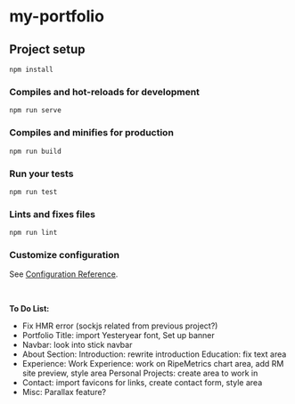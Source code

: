 # my-portfolio

## Project setup
```
npm install
```

### Compiles and hot-reloads for development
```
npm run serve
```

### Compiles and minifies for production
```
npm run build
```

### Run your tests
```
npm run test
```

### Lints and fixes files
```
npm run lint
```

### Customize configuration
See [Configuration Reference](https://cli.vuejs.org/config/).

<br>

<strong>To Do List:</strong>

- Fix HMR error (sockjs related from previous project?)
- Portfolio Title: import Yesteryear font, Set up banner
- Navbar: look into stick navbar
- About Section: 
    Introduction: rewrite introduction
    Education: fix text area
- Experience: 
    Work Experience: work on RipeMetrics chart area, add RM site preview, style area
    Personal Projects: create area to work in
- Contact: import favicons for links, create contact form, style area
- Misc: Parallax feature?
